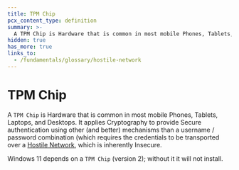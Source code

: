 ```yaml
---
title: TPM Chip
pcx_content_type: definition
summary: >-
  A TPM Chip is Hardware that is common in most mobile Phones, Tablets, Laptops, and Desktops. It applies Cryptography to provide Secure authentication using other (and better) mechanisms than a username / password combination (which requires the credentials to be transported over a [Hostile Network](/fundamentals/glossary/#hostile-network), which is inherently Insecure.
hidden: true
has_more: true
links_to:
  - /fundamentals/glossary/hostile-network
---
```


# TPM Chip

A `TPM Chip` is Hardware that is common in most mobile Phones, Tablets, Laptops, and Desktops. It applies Cryptography to provide Secure authentication using other (and better) mechanisms than a username / password combination (which requires the credentials to be transported over a [Hostile Network](/fundamentals/glossary/hostile-network), which is inherently Insecure.

Windows 11 depends on a `TPM Chip` (version 2); without it it will not install.
